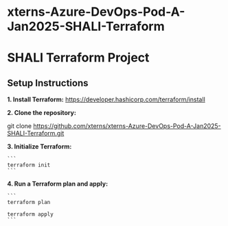 # xterns-Azure-DevOps-Pod-A-Jan2025-SHALI-Terraform

# SHALI Terraform Project

## Setup Instructions

**1. Install Terraform:** https://developer.hashicorp.com/terraform/install
   
**2. Clone the repository:**
   
   git clone https://github.com/xterns/xterns-Azure-DevOps-Pod-A-Jan2025-SHALI-Terraform.git
 
**3. Initialize Terraform:**

    ```
    terraform init
    ```   
   
**4. Run a Terraform plan and apply:**

    ```
    terraform plan
    
    terraform apply
    ```